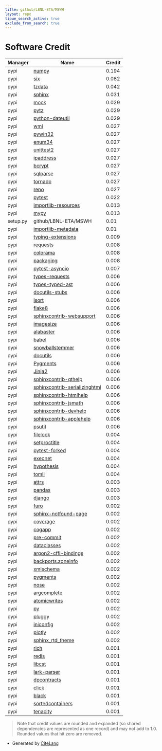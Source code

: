 ```yaml
---
title: github/LBNL-ETA/MSWH
layout: repo
tipue_search_active: true
exclude_from_search: true
---
```

# Software Credit

|Manager|Name|Credit|
|-------|----|------|
|pypi|[numpy](https://www.numpy.org)|0.194|
|pypi|[six](https://github.com/benjaminp/six)|0.082|
|pypi|[tzdata](https://github.com/python/tzdata)|0.042|
|pypi|[sphinx](https://www.sphinx-doc.org/)|0.031|
|pypi|[mock](http://mock.readthedocs.org/en/latest/)|0.029|
|pypi|[pytz](http://pythonhosted.org/pytz)|0.029|
|pypi|[python-dateutil](https://github.com/dateutil/dateutil)|0.029|
|pypi|[wmi](http://timgolden.me.uk/python/wmi.html)|0.027|
|pypi|[pywin32](https://github.com/mhammond/pywin32)|0.027|
|pypi|[enum34](https://bitbucket.org/stoneleaf/enum34)|0.027|
|pypi|[unittest2](http://pypi.python.org/pypi/unittest2)|0.027|
|pypi|[ipaddress](https://github.com/phihag/ipaddress)|0.027|
|pypi|[bcrypt](https://github.com/pyca/bcrypt/)|0.027|
|pypi|[sqlparse](https://github.com/andialbrecht/sqlparse)|0.027|
|pypi|[tornado](https://pypi.org/project/tornado)|0.027|
|pypi|[reno](https://pypi.org/project/reno)|0.027|
|pypi|[pytest](https://docs.pytest.org/en/latest/)|0.022|
|pypi|[importlib-resources](https://pypi.org/project/importlib-resources)|0.013|
|pypi|[mypy](https://pypi.org/project/mypy)|0.013|
|setup.py|github/LBNL-ETA/MSWH|0.01|
|pypi|[importlib-metadata](https://pypi.org/project/importlib-metadata)|0.01|
|pypi|[typing-extensions](https://pypi.org/project/typing-extensions)|0.009|
|pypi|[requests](https://pypi.org/project/requests)|0.008|
|pypi|[colorama](https://pypi.org/project/colorama)|0.008|
|pypi|[packaging](https://pypi.org/project/packaging)|0.008|
|pypi|[pytest-asyncio](https://pypi.org/project/pytest-asyncio)|0.007|
|pypi|[types-requests](https://pypi.org/project/types-requests)|0.006|
|pypi|[types-typed-ast](https://pypi.org/project/types-typed-ast)|0.006|
|pypi|[docutils-stubs](https://pypi.org/project/docutils-stubs)|0.006|
|pypi|[isort](https://pypi.org/project/isort)|0.006|
|pypi|[flake8](https://pypi.org/project/flake8)|0.006|
|pypi|[sphinxcontrib-websupport](https://pypi.org/project/sphinxcontrib-websupport)|0.006|
|pypi|[imagesize](https://pypi.org/project/imagesize)|0.006|
|pypi|[alabaster](https://pypi.org/project/alabaster)|0.006|
|pypi|[babel](https://pypi.org/project/babel)|0.006|
|pypi|[snowballstemmer](https://pypi.org/project/snowballstemmer)|0.006|
|pypi|[docutils](https://pypi.org/project/docutils)|0.006|
|pypi|[Pygments](https://pypi.org/project/Pygments)|0.006|
|pypi|[Jinja2](https://pypi.org/project/Jinja2)|0.006|
|pypi|[sphinxcontrib-qthelp](https://pypi.org/project/sphinxcontrib-qthelp)|0.006|
|pypi|[sphinxcontrib-serializinghtml](https://pypi.org/project/sphinxcontrib-serializinghtml)|0.006|
|pypi|[sphinxcontrib-htmlhelp](https://pypi.org/project/sphinxcontrib-htmlhelp)|0.006|
|pypi|[sphinxcontrib-jsmath](https://pypi.org/project/sphinxcontrib-jsmath)|0.006|
|pypi|[sphinxcontrib-devhelp](https://pypi.org/project/sphinxcontrib-devhelp)|0.006|
|pypi|[sphinxcontrib-applehelp](https://pypi.org/project/sphinxcontrib-applehelp)|0.006|
|pypi|[psutil](https://github.com/giampaolo/psutil)|0.006|
|pypi|[filelock](https://github.com/tox-dev/py-filelock)|0.004|
|pypi|[setproctitle](https://pypi.org/project/setproctitle)|0.004|
|pypi|[pytest-forked](https://pypi.org/project/pytest-forked)|0.004|
|pypi|[execnet](https://pypi.org/project/execnet)|0.004|
|pypi|[hypothesis](https://hypothesis.works)|0.004|
|pypi|[tomli](https://pypi.org/project/tomli)|0.004|
|pypi|[attrs](https://pypi.org/project/attrs)|0.003|
|pypi|[pandas](https://pandas.pydata.org)|0.003|
|pypi|[django](https://www.djangoproject.com/)|0.003|
|pypi|[furo](https://pypi.org/project/furo)|0.002|
|pypi|[sphinx-notfound-page](https://pypi.org/project/sphinx-notfound-page)|0.002|
|pypi|[coverage](https://pypi.org/project/coverage)|0.002|
|pypi|[cogapp](https://pypi.org/project/cogapp)|0.002|
|pypi|[pre-commit](https://pypi.org/project/pre-commit)|0.002|
|pypi|[dataclasses](https://pypi.org/project/dataclasses)|0.002|
|pypi|[argon2-cffi-bindings](https://pypi.org/project/argon2-cffi-bindings)|0.002|
|pypi|[backports.zoneinfo](https://github.com/pganssle/zoneinfo)|0.002|
|pypi|[xmlschema](https://pypi.org/project/xmlschema)|0.002|
|pypi|[pygments](https://pypi.org/project/pygments)|0.002|
|pypi|[nose](https://pypi.org/project/nose)|0.002|
|pypi|[argcomplete](https://pypi.org/project/argcomplete)|0.002|
|pypi|[atomicwrites](https://pypi.org/project/atomicwrites)|0.002|
|pypi|[py](https://pypi.org/project/py)|0.002|
|pypi|[pluggy](https://pypi.org/project/pluggy)|0.002|
|pypi|[iniconfig](https://pypi.org/project/iniconfig)|0.002|
|pypi|[plotly](https://plotly.com/python/)|0.002|
|pypi|[sphinx_rtd_theme](https://github.com/rtfd/sphinx_rtd_theme/)|0.002|
|pypi|[rich](https://pypi.org/project/rich)|0.001|
|pypi|[redis](https://pypi.org/project/redis)|0.001|
|pypi|[libcst](https://pypi.org/project/libcst)|0.001|
|pypi|[lark-parser](https://pypi.org/project/lark-parser)|0.001|
|pypi|[dpcontracts](https://pypi.org/project/dpcontracts)|0.001|
|pypi|[click](https://pypi.org/project/click)|0.001|
|pypi|[black](https://pypi.org/project/black)|0.001|
|pypi|[sortedcontainers](https://pypi.org/project/sortedcontainers)|0.001|
|pypi|[tenacity](https://github.com/jd/tenacity)|0.001|


> Note that credit values are rounded and expanded (so shared dependencies are represented as one record) and may not add to 1.0. Rounded values that hit zero are removed.


- Generated by [CiteLang](https://github.com/vsoch/citelang)
